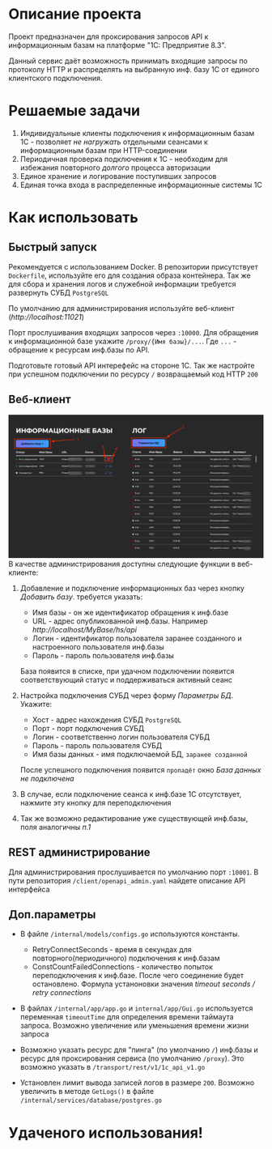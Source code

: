 # Описание проекта

Проект предназначен для проксирования запросов API к информационным базам на платформе "1C: Предприятие 8.3".

Данный сервис даёт возможность принимать входящие запросы по протоколу HTTP и распределять на выбранную инф. базу 1С от единого клиентского подключения.

# Решаемые задачи

1. Индивидуальные клиенты подключения к информационным базам 1С - позволяет *не нагружать* отдельными сеансами к информационным базам при HTTP-соединении
2. Периодичная проверка подключения к 1С - необходим для избежания повторного *долгого* процесса авторизации
3. Единое хранение и логирование поступивших запросов
4. Единая точка входа в распределенные информационные системы 1С

# Как использовать

## Быстрый запуск

Рекомендуется с использованием Docker.
В репозитории присутствует `Dockerfile`, используйте его для создания образа контейнера.
Так же для сбора и хранения логов и служебной информации требуется развернуть СУБД `PostgreSQL`

По умолчанию для администрирования используйте веб-клиент (*http://localhost:11021*)

Порт прослушивания входящих запросов через `:10000`. Для обращения к информационной базе укажите `/proxy/{Имя базы}/...`.
Где `...` - обращение к ресурсам инф.базы по API.

Подготовьте готовый API интерефейс на стороне 1С. Так же настройте при успешном подключении по ресурсу `/` возвращаемый код HTTP `200`

## Веб-клиент
<img src="docs/img.png">
В качестве администрирования доступны следующие функции в веб-клиенте:

1. Добавление и подключение информационных баз через кнопку *Добавить базу*. требуется указать:

    - Имя базы - он же идентификатор обращения к инф.базе
    - URL - адрес опубликованной инф.базы. Например *http://localhost/MyBase/hs/api*
    - Логин - идентификатор пользователя заранее созданного и настроенного пользователя инф.базы
    - Пароль - пароль пользователя инф.базы

    База появится в списке, при удачном подключении появится соответствующий статус и поддерживаться активный сеанс

2. Настройка подключения СУБД через форму *Параметры БД*. Укажите:

    - Хост - адрес нахождения СУБД `PostgreSQL`
    - Порт - порт подключения СУБД
    - Логин - соответственно логин пользователя СУБД
    - Пароль - пароль пользователя СУБД
    - Имя базы данных - имя подключаемой БД, `заранее созданной`

    После успешного подключения появится `пропадёт` окно *База данных не подключена*

3. В случае, если подключение сеанса к инф.базе 1С отсутствует, нажмите эту кнопку для переподключения
4. Так же возможно редактирование уже существующей инф.базы, поля аналогичны *п.1*

## REST администрирование

Для администрирования прослушивается по умолчанию порт `:10001`. В пути репозитория `/client/openapi_admin.yaml`
найдете описание API интерфейса

## Доп.параметры

- В файле `/internal/models/configs.go` используются константы.

    - RetryConnectSeconds - время в секундах для повторного(периодичного) подключения к инф.базам
    - ConstCountFailedConnections - количество попыток переподключения к инф.базе. После чего соединение будет остановлено.
        Формула устаноновки значения *timeout seconds / retry connections*

- В файлах `/internal/app/app.go` и `internal/app/Gui.go` используется переменная `timeoutTime` для
    определения времени таймаута запроса. Возможно увеличение или уменьшения времени жизни запроса

- Возможно указать ресурс для "пинга" (по умолчанию `/`) инф.базы и ресурс для проксирования сервиса (по умолчанию `/proxy`).
    Это возможно указать в `/transport/rest/v1/1c_api_v1.go`

- Установлен лимит вывода записей логов в размере `200`. Возможно увеличить в методе `GetLogs()` в файле `/internal/services/database/postgres.go`


# Удаченого использования!
